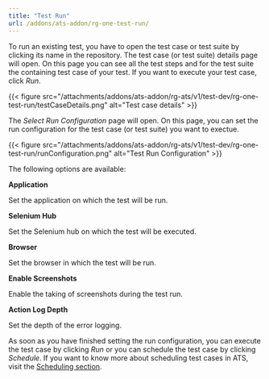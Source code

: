 ```yaml
---
title: "Test Run"
url: /addons/ats-addon/rg-one-test-run/
---
```


To run an existing test, you have to open the test case or test suite by clicking its name in the repository.
The test case (or test suite) details page will open. On this page you can see all the test steps and for the test suite the containing test case of your test. If you want to execute your test case, click *Run*.

{{< figure src="/attachments/addons/ats-addon/rg-ats/v1/test-dev/rg-one-test-run/testCaseDetails.png" alt="Test case details" >}}

The *Select Run Configuration* page will open. On this page, you can set the run configuration for the test case (or test suite) you want to exectue.

{{< figure src="/attachments/addons/ats-addon/rg-ats/v1/test-dev/rg-one-test-run/runConfiguration.png" alt="Test Run Configuration" >}}

The following options are available:

**Application**

Set the application on which the test will be run.

**Selenium Hub**

Set the Selenium hub on which the test will be executed.

**Browser**

Set the browser in which the test will be run.

**Enable Screenshots**

Enable the taking of screenshots during the test run.

**Action Log Depth**

Set the depth of the error logging.

As soon as you have finished setting the run configuration, you can execute the test case by clicking *Run* or you can schedule the test case by clicking *Schedule*. If you want to know more about scheduling test cases in ATS, visit the [Scheduling section](/addons/ats-addon/rg-one-scheduling/).
